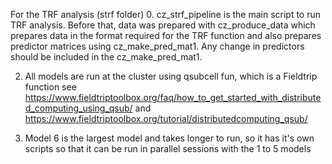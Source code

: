 For the TRF analysis (strf folder)
 0. cz_strf_pipeline is the main script to run TRF analysis.
Before that, data was prepared with cz_produce_data which prepares data in the format required for the TRF function and also prepares predictor matrices using cz_make_pred_mat1. Any change in predictors should be included in the cz_make_pred_mat1.  
 
 2. All models are run at the cluster using qsubcell fun, which is a Fieldtrip function
 see https://www.fieldtriptoolbox.org/faq/how_to_get_started_with_distributed_computing_using_qsub/
 and https://www.fieldtriptoolbox.org/tutorial/distributedcomputing_qsub/
 
 3. Model 6 is the largest model and takes longer to run, so it has it's own scripts so that it can be run in parallel sessions with the 1 to 5 models
